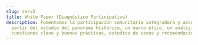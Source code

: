 ```yaml
---
slug: serv3
title: White Paper (Diagnóstico Participativo)
description: Fomentamos la participación comunitaria integradora y accesible, a
  partir del estudio del panorama histórico, un marco ético, un análisis de
  cuestiones clave y buenas prácticas, estudios de casos y recomendaciones.
---
```

